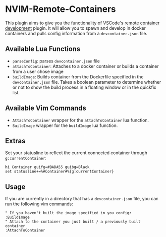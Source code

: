 # NVIM-Remote-Containers

This plugin aims to give you the functionality of VSCode's [remote container development](https://code.visualstudio.com/docs/remote/containers) plugin. It will allow you to spawn and develop in docker containers and pulls config information from a `devcontainer.json` file.

## Available Lua Functions

- `parseConfig`: parses `devcontainer.json` file
- `attachToContainer`: Attaches to a docker container or builds a container from a user chose image
- `buildImage`: Builds container from the Dockerfile specified in the `devcontainer.json` file. Takes a boolean parameter to determine whether or not to show the build process in a floating window or in the quickfix list.

## Available Vim Commands

- `AttachToContainer` wrapper for the `attachToContainer` lua function.
- `BuildImage` wrapper for the `buildImage` lua function.

## Extras

Set your statusline to reflect the current connected container through `g:currentContainer`:

```viml
hi Container guifg=#BADA55 guibg=Black
set statusline+=%#Container#%{g:currentContainer}
```

## Usage

If you are currently in a directory that has a `devcontainer.json` file, you can run the following vim commands:

```viml
" If you haven't built the image specified in you config:
:BuildImage
" Attach to the container you just built / a previously built container
:AttachToContainer
```
